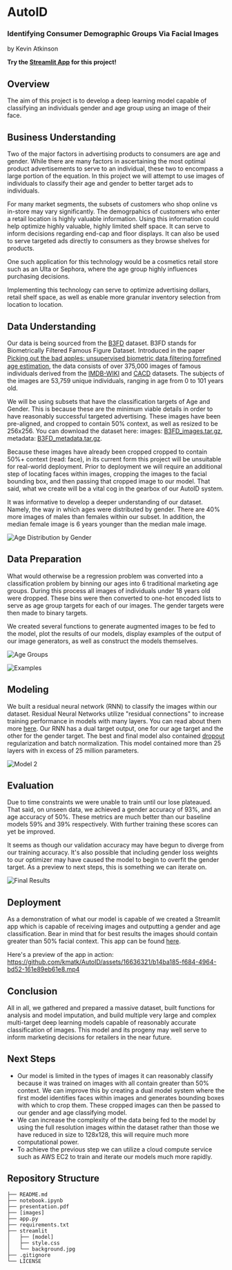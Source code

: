# **AutoID**
### Identifying Consumer Demographic Groups Via Facial Images
by Kevin Atkinson

**Try the [Streamlit App](https://kmatk-autoid-app-lcpx0a.streamlit.app/) for this project!**

## Overview
The aim of this project is to develop a deep learning model capable of classifying an individuals gender and age group using an image of their face. 

## Business Understanding
Two of the major factors in advertising products to consumers are age and gender. While there are many factors in ascertaining the most optimal product advertisements to serve to an individual, these two to encompass a large portion of the equation. In this project we will attempt to use images of individuals to classify their age and gender to better target ads to individuals. 

For many market segments, the subsets of customers who shop online vs in-store may vary significantly. The demogrpahics of customers who enter a retail location is highly valuable information. Using this information could help optimize highly valuable, highly limited shelf space. It can serve to inform decisions regarding end-cap and floor displays. It can also be used to serve targeted ads directly to consumers as they browse shelves for products. 

One such application for this technology would be a cosmetics retail store such as an Ulta or Sephora, where the age group highly influences purchasing decisions. 

Implementing this technology can serve to optimize advertising dollars, retail shelf space, as well as enable more granular inventory selection from location to location.

## Data Understanding

Our data is being sourced from the [B3FD](https://github.com/kbesenic/B3FD) dataset. B3FD stands for Biometrically Filtered Famous Figure Dataset. Introduced in the paper [Picking out the bad apples: unsupervised biometric data ﬁltering forreﬁned age estimation](https://link.springer.com/epdf/10.1007/s00371-021-02323-y?sharing_token=z1NicVj4Fy7P340TvNARsPe4RwlQNchNByi7wbcMAY6I9f3BJkfEnl_nOTlEIb8Wo61IlQRlpMJvoIBvErNdzQVjHI_iw8GtkfEtU2GkEZUAH1OPj6rD6vzQM6L0QxHaTNktc-rMcuc7CpaKb-DYU5QZuxSyGKUtAzk9EUTpuwo=), the data consists of over 375,000 images of famous individuals derived from the [IMDB-WIKI](https://data.vision.ee.ethz.ch/cvl/rrothe/imdb-wiki/) and [CACD](https://bcsiriuschen.github.io/CARC/) datasets. The subjects of the images are 53,759 unique individuals, ranging in age from 0 to 101 years old.

We will be using subsets that have the classification targets of Age and Gender. This is because these are the minimum viable details in order to have reasonably successful targeted advertising. These images have been pre-aligned, and cropped to contain 50% context, as well as resized to be 256x256. You can download the dataset here: images: [B3FD_images.tar.gz](https://ferhr-my.sharepoint.com/:u:/g/personal/kbr122017_fer_hr/EU4lr6xf_ZhBi9vN_i8h_XEByhasE-qqKlcC7iqk5K9XtQ?e=Yox63W), metadata: [B3FD_metadata.tar.gz](https://ferhr-my.sharepoint.com/:u:/g/personal/kbr122017_fer_hr/EcKiZtbTTb5Ep-fN32wCx4oBIcY64Wr8JhxlgPkV33M7cg?e=Q6NtUX).

Because these images have already been cropped cropped to contain 50%+ context (read: face), in its current form this project will be unsuitable for real-world deployment. Prior to deployment we will require an additional step of locating faces within images, cropping the images to the facial bounding box, and then passing that cropped image to our model. That said, what we create will be a vital cog in the gearbox of our AutoID system. 

It was informative to develop a deeper understanding of our dataset. Namely, the way in which ages were distributed by gender. There are 40% more images of males than females within our subset. In addition, the  median female image is 6 years younger than the median male image.

![Age Distribution by Gender](images/ages_by_gender.png)

## Data Preparation  
What would otherwise be a regression problem was converted into a classification problem by binning our ages into 6 traditional marketing age groups. During this process all images of individuals under 18 years old were dropped. These bins were then converted to one-hot encoded lists to serve as age group targets for each of our images. The gender targets were then made to binary targets.

We created several functions to generate augmented images to be fed to the model, plot the results of our models, display examples of the output of our image generators, as well as construct the models themselves.

![Age Groups](images/age_groups.png)

![Examples](images/examples.png)

## Modeling 
We built a residual neural network (RNN) to classify the images within our dataset. Residual Neural Networks utilize "residual connections" to increase training performance in models with many layers. You can read about them more [here](https://arxiv.org/pdf/1512.03385.pdf). Our RNN has a dual target output, one for our age target and the other for the gender target. The best and  final model also contained [dropout](https://arxiv.org/pdf/1207.0580.pdf) regularization and batch normalization. This model contained more than 25 layers with in excess of 25 million parameters.

![Model 2](images/model2.png)

## Evaluation
Due to time constraints we were unable to train until our lose plateaued. That said, on unseen data, we achieved a gender accuracy of 93%, and an age accuracy of 50%. These metrics are much better than our baseline models 59% and 39% respectively. With further training these scores can yet be improved. 

It seems as though our validation accuracy may have begun to diverge from our training accuracy. It's also possible that including gender loss weights to our optimizer may have caused the model to begin to overfit the gender target. As a preview to next steps, this is something we can iterate on. 

![Final Results](images/results.png)

## Deployment
As a demonstration of what our model is capable of we created a Streamlit app which is capable of receiving images and outputting a gender and age classification. Bear in mind that for best results the images should contain greater than 50% facial context. This app can be found [here](https://kmatk-autoid-app-lcpx0a.streamlit.app/).

Here's a preview of the app in action:  
https://github.com/kmatk/AutoID/assets/16636321/b14ba185-f684-4964-bd52-161e89eb61e8.mp4

## Conclusion
All in all, we gathered and prepared a massive dataset, built functions for analysis and model imputation, and build multiple very large and complex multi-target deep learning models capable of reasonably accurate classification of images. This model and its progeny may well serve to inform marketing decisions for retailers in the near future.

## Next Steps
- Our model is limited in the types of images it can reasonably classify because it was trained on images with all contain greater than 50% context. We can improve this by creating a dual model system where the first model identifies faces within images and generates bounding boxes with which to crop them. These cropped images can then be passed to our gender and age classifying model.
- We can increase the complexity of the data being fed to the model by using the full resolution images within the dataset rather than those we have reduced in size to 128x128, this will require much more computational power.
- To achieve the previous step we can utilize a cloud compute service such as AWS EC2 to train and iterate our models much more rapidly.

## Repository Structure
```
├── README.md
├── notebook.ipynb
├── presentation.pdf
├── [images]
├── app.py
├── requirements.txt
├── streamlit
│   ├── [model]
│   ├── style.css
│   └── background.jpg
├── .gitignore
└── LICENSE
```
